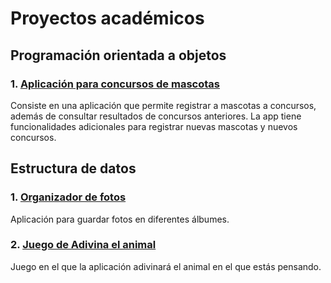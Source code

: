 # Proyectos académicos


## Programación orientada a objetos
### 1. [Aplicación para concursos de mascotas](https://github.com/Nathscrespo/Proyecto-POO-parcial1-grupo8.git)
Consiste en una aplicación que permite registrar a mascotas a concursos, además de consultar resultados de concursos anteriores. La app tiene funcionalidades adicionales para registrar nuevas mascotas y nuevos concursos.
## Estructura de datos
### 1. [Organizador de fotos](https://github.com/santi0ne/ProyectoEDD.git)
Aplicación para guardar fotos en diferentes álbumes.
### 2. [Juego de Adivina el animal](https://github.com/santi0ne/ProyectoJuegoIIP.git)
Juego en el que la aplicación adivinará el animal en el que estás pensando.
